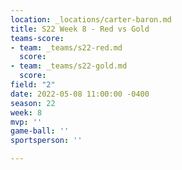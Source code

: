 ```yaml
---
location: _locations/carter-baron.md
title: S22 Week 8 - Red vs Gold
teams-score:
- team: _teams/s22-red.md
  score: 
- team: _teams/s22-gold.md
  score: 
field: "2"
date: 2022-05-08 11:00:00 -0400
season: 22
week: 8
mvp: ''
game-ball: ''
sportsperson: ''

---
```

